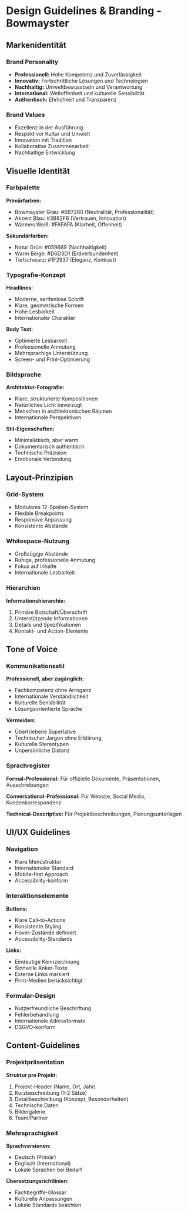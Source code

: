 # Design Guidelines & Branding - Bowmayster

## Markenidentität

### Brand Personality

- **Professionell:** Hohe Kompetenz und Zuverlässigkeit
- **Innovativ:** Fortschrittliche Lösungen und Technologien
- **Nachhaltig:** Umweltbewusstsein und Verantwortung
- **International:** Weltoffenheit und kulturelle Sensibilität
- **Authentisch:** Ehrlichkeit und Transparenz

### Brand Values

- Exzellenz in der Ausführung
- Respekt vor Kultur und Umwelt
- Innovation mit Tradition
- Kollaborative Zusammenarbeit
- Nachhaltige Entwicklung

## Visuelle Identität

### Farbpalette

**Primärfarben:**
- Bowmayster Grau: #6B7280 (Neutralität, Professionalität)
- Akzent Blau: #3B82F6 (Vertrauen, Innovation)
- Warmes Weiß: #FAFAFA (Klarheit, Offenheit)

**Sekundärfarben:**
- Natur Grün: #059669 (Nachhaltigkeit)
- Warm Beige: #D6D3D1 (Erdverbundenheit)
- Tiefschwarz: #1F2937 (Eleganz, Kontrast)

### Typografie-Konzept

**Headlines:**
- Moderne, serifenlose Schrift
- Klare, geometrische Formen
- Hohe Lesbarkeit
- Internationaler Charakter

**Body Text:**
- Optimierte Lesbarkeit
- Professionelle Anmutung
- Mehrsprachige Unterstützung
- Screen- und Print-Optimierung

### Bildsprache

**Architektur-Fotografie:**
- Klare, strukturierte Kompositionen
- Natürliches Licht bevorzugt
- Menschen in architektonischen Räumen
- Internationale Perspektiven

**Stil-Eigenschaften:**
- Minimalistisch, aber warm
- Dokumentarisch authentisch
- Technische Präzision
- Emotionale Verbindung

## Layout-Prinzipien

### Grid-System

- Modulares 12-Spalten-System
- Flexible Breakpoints
- Responsive Anpassung
- Konsistente Abstände

### Whitespace-Nutzung

- Großzügige Abstände
- Ruhige, professionelle Anmutung
- Fokus auf Inhalte
- Internationale Lesbarkeit

### Hierarchien

**Informationshierarchie:**
1. Primäre Botschaft/Überschrift
2. Unterstützende Informationen
3. Details und Spezifikationen
4. Kontakt- und Action-Elemente

## Tone of Voice

### Kommunikationsstil

**Professionell, aber zugänglich:**
- Fachkompetenz ohne Arroganz
- Internationale Verständlichkeit
- Kulturelle Sensibilität
- Lösungsorientierte Sprache

**Vermeiden:**
- Übertriebene Superlative
- Technischer Jargon ohne Erklärung
- Kulturelle Stereotypen
- Unpersönliche Distanz

### Sprachregister

**Formal-Professional:**
Für offizielle Dokumente, Präsentationen, Ausschreibungen

**Conversational-Professional:**
Für Website, Social Media, Kundenkorrespondenz

**Technical-Descriptive:**
Für Projektbeschreibungen, Planungsunterlagen

## UI/UX Guidelines

### Navigation

- Klare Menüstruktur
- Internationaler Standard
- Mobile-first Approach
- Accessibility-konform

### Interaktionselemente

**Buttons:**
- Klare Call-to-Actions
- Konsistente Styling
- Hover-Zustände definiert
- Accessibility-Standards

**Links:**
- Eindeutige Kennzeichnung
- Sinnvolle Anker-Texte
- Externe Links markiert
- Print-Medien berücksichtigt

### Formular-Design

- Nutzerfreundliche Beschriftung
- Fehlerbehandlung
- Internationale Adressformate
- DSGVO-konform

## Content-Guidelines

### Projektpräsentation

**Struktur pro Projekt:**
1. Projekt-Header (Name, Ort, Jahr)
2. Kurzbeschreibung (1-2 Sätze)
3. Detailbeschreibung (Konzept, Besonderheiten)
4. Technische Daten
5. Bildergalerie
6. Team/Partner

### Mehrsprachigkeit

**Sprachversionen:**
- Deutsch (Primär)
- Englisch (International)
- Lokale Sprachen bei Bedarf

**Übersetzungsrichtlinien:**
- Fachbegriffe-Glossar
- Kulturelle Anpassungen
- Lokale Standards beachten